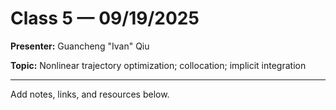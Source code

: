 # Class 5 — 09/19/2025

**Presenter:** Guancheng "Ivan" Qiu

**Topic:** Nonlinear trajectory optimization; collocation; implicit integration

---

Add notes, links, and resources below.

